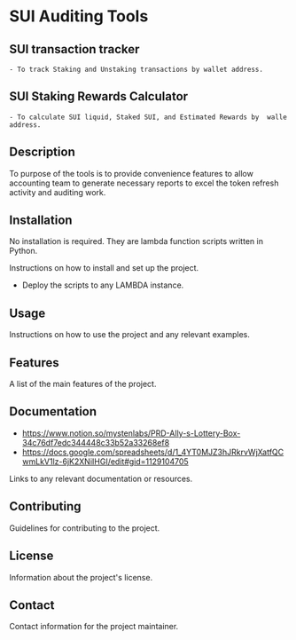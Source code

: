 
# SUI Auditing Tools

## SUI transaction tracker 
	- To track Staking and Unstaking transactions by wallet address.
## SUI Staking Rewards Calculator
	- To calculate SUI liquid, Staked SUI, and Estimated Rewards by  walle address.
  

## Description

To purpose of the tools is to provide convenience features to allow accounting team to generate necessary reports to excel the token refresh activity  and auditing work.
  
  
  

## Installation
No installation is required. They are lambda function scripts written in Python.
  

Instructions on how to install and set up the project.
- Deploy the scripts to any LAMBDA instance.
  

## Usage

  

Instructions on how to use the project and any relevant examples.

  

## Features

  

A list of the main features of the project.

  

## Documentation

 - https://www.notion.so/mystenlabs/PRD-Ally-s-Lottery-Box-34c76df7edc344448c33b52a33268ef8
 - https://docs.google.com/spreadsheets/d/1_4YT0MJZ3hJRkrvWjXatfQCwmLkV1lz-6jK2XNiIHGI/edit#gid=1129104705
  
Links to any relevant documentation or resources.

  

## Contributing

  

Guidelines for contributing to the project.

  

## License

  

Information about the project's license.

  

## Contact

  

Contact information for the project maintainer.
